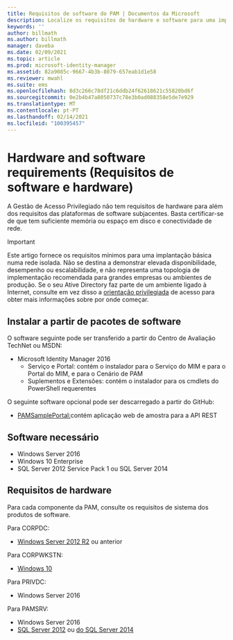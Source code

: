 ```yaml
---
title: Requisitos de software do PAM | Documentos da Microsoft
description: Localize os requisitos de hardware e software para uma implementação de Privileged Access Management com êxito
keywords: ''
author: billmath
ms.author: billmath
manager: daveba
ms.date: 02/09/2021
ms.topic: article
ms.prod: microsoft-identity-manager
ms.assetid: 82a9085c-9667-4b3b-8079-657eab1d1e58
ms.reviewer: mwahl
ms.suite: ems
ms.openlocfilehash: 8d3c266c78df21c6ddb24f62618621c55820bd6f
ms.sourcegitcommit: 0e2b4b47a8050737c78e3b0ad088358e5de7e929
ms.translationtype: MT
ms.contentlocale: pt-PT
ms.lasthandoff: 02/14/2021
ms.locfileid: "100395457"
---
```

# <a name="hardware-and-software-requirements"></a>Hardware and software requirements (Requisitos de software e hardware)

A Gestão de Acesso Privilegiado não tem requisitos de hardware para além dos requisitos das plataformas de software subjacentes. Basta certificar-se de que tem suficiente memória ou espaço em disco e conectividade de rede.

> [!IMPORTANT]
> Este artigo fornece os requisitos mínimos para uma implantação básica numa rede isolada. Não se destina a demonstrar elevada disponibilidade, desempenho ou escalabilidade, e não representa uma topologia de implementação recomendada para grandes empresas ou ambientes de produção.  Se o seu Ative Directory faz parte de um ambiente ligado à Internet, consulte em vez disso a [orientação privilegiada](/security/compass/overview) de acesso para obter mais informações sobre por onde começar.

## <a name="installing-from-software-packages"></a>Instalar a partir de pacotes de software

O software seguinte pode ser transferido a partir do Centro de Avaliação TechNet ou MSDN:

- Microsoft Identity Manager 2016
  - Serviço e Portal: contém o instalador para o Serviço do MIM e para o Portal do MIM, e para o Cenário de PAM
  - Suplementos e Extensões: contém o instalador para os cmdlets do PowerShell requerentes

O seguinte software opcional pode ser descarregado a partir do GitHub:

- [PAMSamplePortal:](https://github.com/Azure/identity-management-samples)contém aplicação web de amostra para a API REST

## <a name="required-software"></a>Software necessário

- Windows Server 2016
- Windows 10 Enterprise
- SQL Server 2012 Service Pack 1 ou SQL Server 2014

## <a name="hardware-requirements"></a>Requisitos de hardware

Para cada componente da PAM, consulte os requisitos de sistema dos produtos de software.

Para CORPDC:

- [Windows Server 2012 R2](https://technet.microsoft.com/library/dn303418.aspx) ou anterior

Para CORPWKSTN:

- [Windows 10](https://technet.microsoft.com/windows/dn798752.aspx)

Para PRIVDC:

- Windows Server 2016

Para PAMSRV:

- Windows Server 2016
- [SQL Server 2012](https://msdn.microsoft.com/library/ms143506(sql.110).aspx) ou [do SQL Server 2014](https://msdn.microsoft.com/library/ms143506(v=sql.120).aspx)

